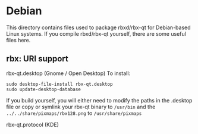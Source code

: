 
Debian
====================
This directory contains files used to package rbxd/rbx-qt
for Debian-based Linux systems. If you compile rbxd/rbx-qt yourself, there are some useful files here.

## rbx: URI support ##


rbx-qt.desktop  (Gnome / Open Desktop)
To install:

	sudo desktop-file-install rbx-qt.desktop
	sudo update-desktop-database

If you build yourself, you will either need to modify the paths in
the .desktop file or copy or symlink your rbx-qt binary to `/usr/bin`
and the `../../share/pixmaps/rbx128.png` to `/usr/share/pixmaps`

rbx-qt.protocol (KDE)

